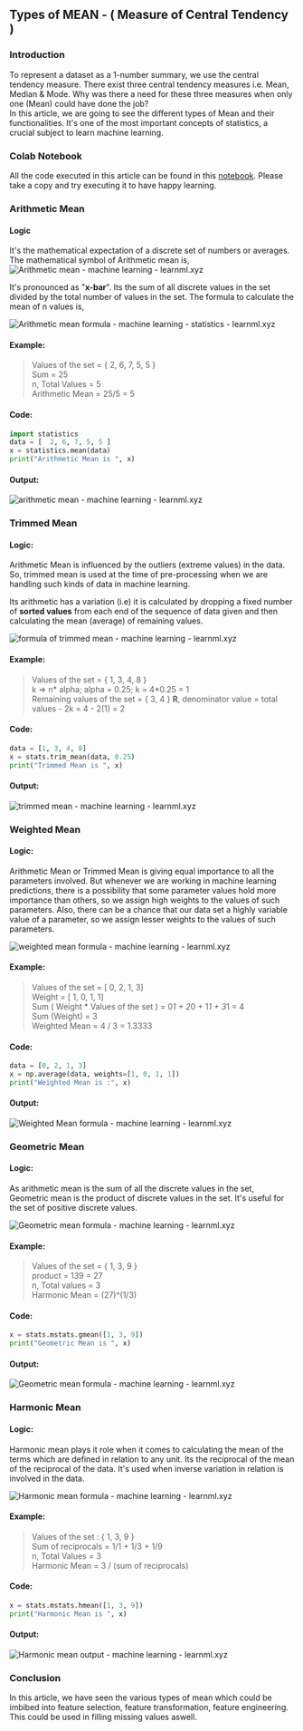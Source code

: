 ## Types of MEAN - ( Measure of Central Tendency )

### Introduction

To represent a dataset as a 1-number summary, we use the central tendency measure. There exist three central tendency measures i.e. Mean, Median & Mode. Why was there a need for these three measures when only one (Mean) could have done the job?  
In this article, we are going to see the different types of Mean and their functionalities. 
It's one of the most important concepts of statistics, a crucial subject to learn machine learning. 

### Colab Notebook

All the code executed in this article can be found in this [notebook](https://colab.research.google.com/drive/1a5as7bJ7-sKKsjakRFBR49NYf0usC6x6?usp=sharing). Please take a copy and try executing it to have happy learning. 

### Arithmetic Mean

#### **Logic**
It's the mathematical expectation of a discrete set of numbers or averages. 
The mathematical symbol of Arithmetic mean is, 
![Arithmetic mean - machine learning - learnml.xyz](https://cdn.hashnode.com/res/hashnode/image/upload/v1648012694975/mWRi5yzXx.png)

It's pronounced as "**x-bar**". Its the sum of all discrete values in the set divided by the total number of values in the set. The formula to calculate the mean of n values is, 


![Arithmetic mean formula - machine learning  - statistics - learnml.xyz](https://cdn.hashnode.com/res/hashnode/image/upload/v1648012917083/UhERO2o5A.png)

#### **Example:**
> Values of the set = { 2, 6, 7, 5, 5 } <br>
> Sum = 25 <br>
> n, Total Values = 5 <br>
> Arithmetic Mean = 25/5 = 5 <br>

#### **Code:**

```python
import statistics
data = [  2, 6, 7, 5, 5 ]
x = statistics.mean(data)
print("Arithmetic Mean is ", x)
```

#### **Output:**
![arithmetic mean - machine learning - learnml.xyz](https://cdn.hashnode.com/res/hashnode/image/upload/v1648014584831/GT6X27Peu.png)

### Trimmed Mean

#### **Logic:** 
Arithmetic Mean is influenced by the outliers (extreme values) in the data. So, trimmed mean is used at the time of pre-processing when we are handling such kinds of data in machine learning. 

Its arithmetic has a variation (i.e) it is calculated by dropping a fixed number of **sorted values** from each end of the sequence of data given and then calculating the mean (average) of remaining values. 


![formula of trimmed mean - machine learning - learnml.xyz](https://cdn.hashnode.com/res/hashnode/image/upload/v1648014960278/I285wIiTZ.png)

#### **Example:**
> Values of the set = {  1, 3, 4, 8  } <br>
> k => n* alpha; alpha = 0.25; k = 4*0.25 = 1 <br>
> Remaining values of the set = { 3, 4 }
> **R**, denominator value  =  total values - 2k = 4 - 2(1) = 2

#### **Code:**
```python
data = [1, 3, 4, 8]
x = stats.trim_mean(data, 0.25)
print("Trimmed Mean is ", x)
```

#### **Output:**


![trimmed mean - machine learning - learnml.xyz](https://cdn.hashnode.com/res/hashnode/image/upload/v1648015455066/Gte9te8GK.png)

### Weighted Mean

#### Logic:
Arithmetic Mean or Trimmed Mean is giving equal importance to all the parameters involved. But whenever we are working in machine learning predictions, there is a possibility that some parameter values hold more importance than others, so we assign high weights to the values of such parameters. Also, there can be a chance that our data set a highly variable value of a parameter, so we assign lesser weights to the values of such parameters. 


![weighted mean formula - machine learning - learnml.xyz](https://cdn.hashnode.com/res/hashnode/image/upload/v1648015841285/KxgUum_Fy.png)

#### Example:

> Values of the set = [ 0, 2, 1, 3] <br>
> Weight = [ 1, 0, 1, 1] <br>
> Sum ( Weight * Values of the set ) = 0*1 + 2*0 + 1*1 + 3*1 = 4<br>
> Sum (Weight) = 3 <br>
> Weighted Mean = 4 / 3 = 1.3333 <br>

#### Code: 
```python
data = [0, 2, 1, 3]
x = np.average(data, weights=[1, 0, 1, 1])
print("Weighted Mean is :", x)
```

#### Output:


![Weighted Mean formula - machine learning - learnml.xyz](https://cdn.hashnode.com/res/hashnode/image/upload/v1648016211321/wDmmw78ou.png)

### Geometric Mean

#### Logic: 
As arithmetic mean is the sum of all the discrete values in the set, Geometric mean is the product of discrete values in the set. It's useful for the set of positive discrete values. 


![Geometric mean formula - machine learning - learnml.xyz](https://cdn.hashnode.com/res/hashnode/image/upload/v1648016502502/eFHBd75_V.png)

#### Example:

> Values of the set = { 1, 3, 9 } <br>
> product = 1*3*9 = 27 <br>
> n, Total values = 3 <br>
> Harmonic Mean = (27)^(1/3) <br>


#### Code: 
```python
x = stats.mstats.gmean([1, 3, 9])
print("Geometric Mean is ", x)
```

#### Output:


![Geometric mean formula - machine learning - learnml.xyz](https://cdn.hashnode.com/res/hashnode/image/upload/v1648016788098/yeRHNs8FF.png)

### Harmonic Mean

#### Logic: 
Harmonic mean plays it role when it comes to calculating the mean of the terms which are defined in relation to any unit. Its the reciprocal of the mean of the reciprocal of the data. It's used when inverse variation in relation is involved in the data. 


![Harmonic mean formula - machine learning - learnml.xyz](https://cdn.hashnode.com/res/hashnode/image/upload/v1648016995007/0E7WMHVAI.png)

#### Example:

> Values of the set : { 1, 3, 9 } <br>
> Sum of reciprocals = 1/1 + 1/3 + 1/9 <br>
> n, Total Values = 3 <br>
> Harmonic Mean  = 3 / (sum of reciprocals) <br>

#### Code:

```python
x = stats.mstats.hmean([1, 3, 9])
print("Harmonic Mean is ", x)
```

#### Output:


![Harmonic mean output - machine learning - learnml.xyz](https://cdn.hashnode.com/res/hashnode/image/upload/v1648017288730/KivnbZD3v.png)


### Conclusion

In this article, we have seen the various types of mean which could be imbibed into feature selection, feature transformation, feature engineering. This could be used in filling missing values aswell.  



